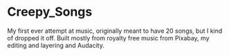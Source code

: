 # Creepy_Songs
My first ever attempt at music, originally meant to have 20 songs, but I kind of dropped it off. Built mostly from royalty free music from Pixabay, my editing and layering and Audacity.
